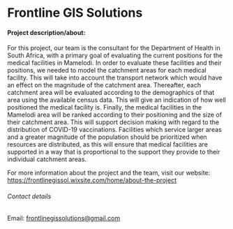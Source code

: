 # Frontline GIS Solutions

#### Project description/about:
For this project, our team is the consultant for the Department of Health in South Africa, with a primary goal of evaluating the current positions for the medical facilities in Mamelodi. In order to evaluate these facilities and their positions, we needed to model the catchment areas for each medical facility. This will take into account the transport network which would have an effect on the magnitude of the catchment area. Thereafter, each catchment area will be evaluated according to the demographics of that area using the available census data. This will give an indication of how well positioned the medical facility is. Finally, the medical facilities in the Mamelodi area will be ranked according to their positioning and the size of their catchment area. This will support decision making with regard to the distribution of COVID-19 vaccinations. Facilities which service larger areas and a greater magnitude of the population should be prioritized when resources are distributed, as this will ensure that medical facilities are supported in a way that is proportional to the support they provide to their individual catchment areas.

For more information about the project and the team, visit our website: https://frontlinegissol.wixsite.com/home/about-the-project

###### Contact details
Email: frontlinegissolutions@gmail.com
